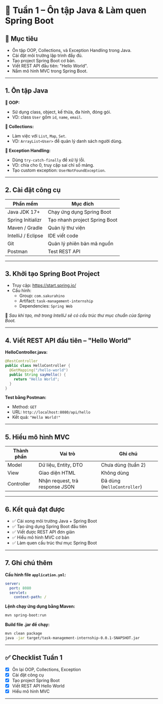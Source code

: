 # 🧪 Tuần 1 – Ôn tập Java & Làm quen Spring Boot

## 🎯 Mục tiêu
- Ôn tập OOP, Collections, và Exception Handling trong Java.
- Cài đặt môi trường lập trình đầy đủ.
- Tạo project Spring Boot cơ bản.
- Viết REST API đầu tiên: "Hello World".
- Nắm mô hình MVC trong Spring Boot.

---

## 1. Ôn tập Java

**🔸 OOP:**
- Sử dụng class, object, kế thừa, đa hình, đóng gói.
- VD: class `User` gồm `id`, `name`, `email`.

**🔸 Collections:**
- Làm việc với `List`, `Map`, `Set`.
- VD: `ArrayList<User>` để quản lý danh sách người dùng.

**🔸 Exception Handling:**
- Dùng `try-catch-finally` để xử lý lỗi.
- VD: chia cho 0, truy cập sai chỉ số mảng.
- Tạo custom exception: `UserNotFoundException`.

---

## 2. Cài đặt công cụ

| Phần mềm       | Mục đích                        |
|----------------|----------------------------------|
| Java JDK 17+   | Chạy ứng dụng Spring Boot        |
| Spring Initializr | Tạo nhanh project Spring Boot |
| Maven / Gradle | Quản lý thư viện                 |
| IntelliJ / Eclipse | IDE viết code                |
| Git            | Quản lý phiên bản mã nguồn       |
| Postman        | Test REST API                    |

---

## 3. Khởi tạo Spring Boot Project

- Truy cập: https://start.spring.io/
- Cấu hình:
  - Group: `com.sakurahino`
  - Artifact: `task-management-internship`
  - Dependencies: `Spring Web`

📁 *Sau khi tạo, mở trong IntelliJ sẽ có cấu trúc thư mục chuẩn của Spring Boot.*

---

## 4. Viết REST API đầu tiên – "Hello World"

**HelloController.java:**
```java
@RestController
public class HelloController {
  @GetMapping("/hello-world")
  public String sayHello() {
    return "Hello World";
  }
}
```

**Test bằng Postman:**
- Method: `GET`
- URL: `http://localhost:8080/api/hello`
- Kết quả: `"Hello World!"`

---

## 5. Hiểu mô hình MVC

| Thành phần | Vai trò               | Ghi chú             |
|------------|------------------------|----------------------|
| Model      | Dữ liệu, Entity, DTO   | Chưa dùng (tuần 2)   |
| View       | Giao diện HTML         | Không dùng           |
| Controller | Nhận request, trả response JSON | Đã dùng (`HelloController`) |

---

## 6. Kết quả đạt được

- ✅ Cài xong môi trường Java + Spring Boot
- ✅ Tạo ứng dụng Spring Boot đầu tiên
- ✅ Viết được REST API đơn giản
- ✅ Hiểu mô hình MVC cơ bản
- ✅ Làm quen cấu trúc thư mục Spring Boot

---

## 7. Ghi chú thêm

**Cấu hình file `application.yml`:**
```yaml
server:
  port: 8080
  servlet:
    context-path: /
```

**Lệnh chạy ứng dụng bằng Maven:**
```bash
mvn spring-boot:run
```

**Build file .jar để chạy:**
```bash
mvn clean package
java -jar target/task-management-internship-0.0.1-SNAPSHOT.jar
```

---

## ✅ Checklist Tuần 1

- [x] Ôn lại OOP, Collections, Exception
- [x] Cài đặt công cụ
- [x] Tạo project Spring Boot
- [x] Viết REST API Hello World
- [x] Hiểu mô hình MVC

---
